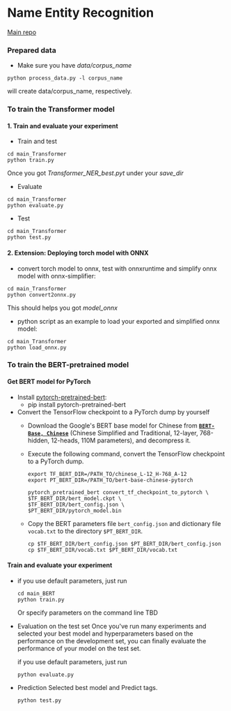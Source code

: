 # Name Entity Recognition
[Main repo](https://github.com/shinoyuki222/DemoML/)

### Prepared data
  - Make sure you have *data/corpus_name*
  ```shell
  python process_data.py -l corpus_name
  ```
  will create data/corpus_name, respectively.

### To train the Transformer model
#### 1. Train and evaluate your experiment
- Train and test
```shell
cd main_Transformer
python train.py
```
Once you got *Transformer_NER_best.pyt* under your *save_dir*
- Evaluate
```shell
cd main_Transformer
python evaluate.py
```
- Test
```shell
cd main_Transformer
python test.py
```

#### 2. Extension: Deploying torch model with ONNX
- convert torch model to onnx, test with onnxruntime and simplify onnx model with onnx-simplifier:
```shell
cd main_Transformer
python convert2onnx.py
```
This should helps you got *model_onnx*

- python script as an example to load your exported and simplified onnx model:
```shell
cd main_Transformer
python load_onnx.py
```







### To train the BERT-pretrained model
#### Get BERT model for PyTorch
- Install [pytorch-pretrained-bert](https://pypi.org/project/pytorch-pretrained-bert/):
    + pip install pytorch-pretrained-bert
- Convert the TensorFlow checkpoint to a PyTorch dump by yourself
    + Download the Google's BERT base model for Chinese from **[`BERT-Base, Chinese`](https://storage.googleapis.com/bert_models/2018_11_03/chinese_L-12_H-768_A-12.zip)** (Chinese Simplified and Traditional, 12-layer, 768-hidden, 12-heads, 110M parameters), and decompress it.

    + Execute the following command,  convert the TensorFlow checkpoint to a PyTorch dump.

       ```shell
       export TF_BERT_DIR=/PATH_TO/chinese_L-12_H-768_A-12
       export PT_BERT_DIR=/PATH_TO/bert-base-chinese-pytorch
       
       pytorch_pretrained_bert convert_tf_checkpoint_to_pytorch \
       $TF_BERT_DIR/bert_model.ckpt \
       $TF_BERT_DIR/bert_config.json \
       $PT_BERT_DIR/pytorch_model.bin
       ```

    + Copy the BERT parameters file `bert_config.json` and dictionary file `vocab.txt` to the directory `$PT_BERT_DIR`.

       ```shell
       cp $TF_BERT_DIR/bert_config.json $PT_BERT_DIR/bert_config.json
       cp $TF_BERT_DIR/vocab.txt $PT_BERT_DIR/vocab.txt
       ```
#### Train and evaluate your experiment
- if you use default parameters, just run

   ```shell
   cd main_BERT
   python train.py
   ```

   Or specify parameters on the command line
   TBD
<!-- 
   ```shell
   cd main_BERT
   python train.py --data_dir ../NER_data/MSRA --bert_model_dir bert-base-chinese-pytorch --model_dir experiments/base_model --multi_gpu
   ``` -->
- Evaluation on the test set
Once you've run many experiments and selected your best model and hyperparameters based on the performance on the development set, you can finally evaluate the performance of your model on the test set.

   if you use default parameters, just run

   ```shell
   python evaluate.py
   ```

- Prediction
Selected best model and Predict tags.

   ```shell
   python test.py
   ```